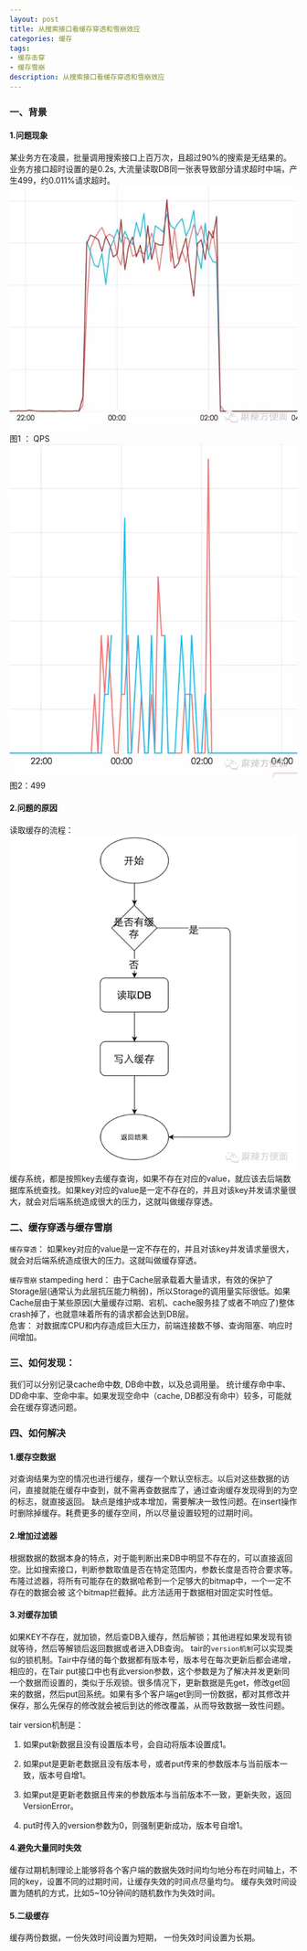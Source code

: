 ```yaml
---
layout: post
title: 从搜索接口看缓存穿透和雪崩效应
categories: 缓存
tags: 
- 缓存击穿
- 缓存雪崩
description: 从搜索接口看缓存穿透和雪崩效应
---
```

### 一、背景

#### 1.问题现象
某业务方在凌晨，批量调用搜索接口上百万次，且超过90%的搜索是无结果的。业务方接口超时设置的是0.2s, 大流量读取DB同一张表导致部分请求超时中端，产生499，约0.011%请求超时。
![Alt text](/images/QPS.png)
                                                图1 ： QPS
 ![Alt text](/images/499.png)
                                                图2：499

#### 2.问题的原因
读取缓存的流程：
![Alt text](/images/liucheng.png)
缓存系统，都是按照key去缓存查询，如果不存在对应的value，就应该去后端数据库系统查找。如果key对应的value是一定不存在的，并且对该key并发请求量很大，就会对后端系统造成很大的压力，这就叫做缓存穿透。

### 二、缓存穿透与缓存雪崩
`缓存穿透`：
如果key对应的value是一定不存在的，并且对该key并发请求量很大，就会对后端系统造成很大的压力。这就叫做缓存穿透。

`缓存雪崩` stampeding herd：
由于Cache层承载着大量请求，有效的保护了Storage层(通常认为此层抗压能力稍弱)，所以Storage的调用量实际很低。如果Cache层由于某些原因(大量缓存过期、宕机、cache服务挂了或者不响应了)整体crash掉了，也就意味着所有的请求都会达到DB层。       
危害：
对数据库CPU和内存造成巨大压力，前端连接数不够、查询阻塞、响应时间增加。

### 三、如何发现：   
我们可以分别记录cache命中数, DB命中数，以及总调用量。   统计缓存命中率、DD命中率、空命中率。如果发现空命中（cache, DB都没有命中）较多，可能就会在缓存穿透问题。

### 四、如何解决

#### 1.缓存空数据
对查询结果为空的情况也进行缓存，缓存一个默认空标志。以后对这些数据的访问，直接就能在缓存中查到，就不需再查数据库了，通过查询缓存发现得到的为空的标志，就直接返回。
缺点是维护成本增加，需要解决一致性问题。在insert操作时删除掉缓存。耗费更多的缓存空间，所以尽量设置较短的过期时间。

#### 2.增加过滤器
根据数据的数据本身的特点，对于能判断出来DB中明显不存在的，可以直接返回空。比如搜索接口，判断参数取值是否在特定范围内，参数长度是否符合要求等。
布隆过滤器，将所有可能存在的数据哈希到一个足够大的bitmap中，一个一定不存在的数据会被 这个bitmap拦截掉。此方法适用于数据相对固定实时性低。

#### 3.对缓存加锁
如果KEY不存在，就加锁，然后查DB入缓存，然后解锁；其他进程如果发现有锁就等待，然后等解锁后返回数据或者进入DB查询。
tair的`version机制`可以实现类似的锁机制。Tair中存储的每个数据都有版本号，版本号在每次更新后都会递增，相应的，在Tair put接口中也有此version参数，这个参数是为了解决并发更新同一个数据而设置的，类似于乐观锁。很多情况下，更新数据是先get，修改get回来的数据，然后put回系统。如果有多个客户端get到同一份数据，都对其修改并保存，那么先保存的修改就会被后到达的修改覆盖，从而导致数据一致性问题。

tair version机制是：

1) 如果put新数据且没有设置版本号，会自动将版本设置成1。

2) 如果put是更新老数据且没有版本号，或者put传来的参数版本与当前版本一致，版本号自增1。

3) 如果put是更新老数据且传来的参数版本与当前版本不一致，更新失败，返回VersionError。

4) put时传入的version参数为0，则强制更新成功，版本号自增1。


#### 4.避免大量同时失效
缓存过期机制理论上能够将各个客户端的数据失效时间均匀地分布在时间轴上，不同的key，设置不同的过期时间，让缓存失效的时间点尽量均匀。
缓存失效时间设置为随机的方式，比如5~10分钟间的随机数作为失效时间。

#### 5.二级缓存
缓存两份数据，一份失效时间设置为短期， 一份失效时间设置为长期。

